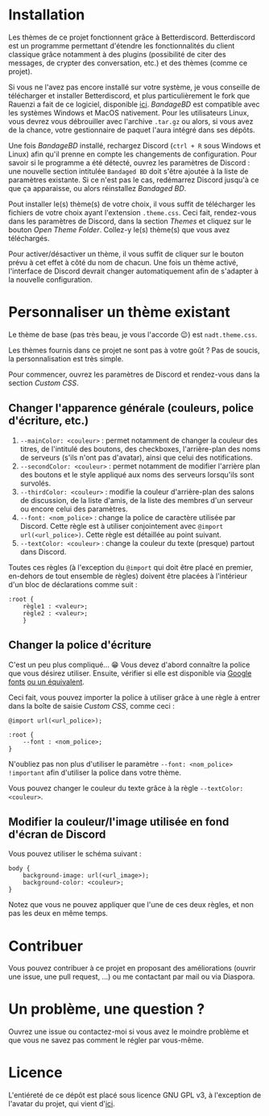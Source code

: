 # Installation

Les thèmes de ce projet fonctionnent grâce à Betterdiscord. Betterdiscord est un programme permettant d'étendre les fonctionnalités du client classique grâce notamment à des plugins (possibilité de citer des messages, de crypter des conversation, etc.) et des thèmes (comme ce projet).

Si vous ne l'avez pas encore installé sur votre système, je vous conseille de télécharger et installer Betterdiscord, et plus particulièrement le fork que Rauenzi a fait de ce logiciel, disponible [ici](https://github.com/rauenzi/BetterDiscordApp/releases). _BandageBD_ est compatible avec les systèmes Windows et MacOS nativement. Pour les utilisateurs Linux, vous devrez vous débrouiller avec l'archive `.tar.gz` ou alors, si vous avez de la chance, votre gestionnaire de paquet l'aura intégré dans ses dépôts.

Une fois _BandageBD_ installé, rechargez Discord (`ctrl + R` sous Windows et Linux) afin qu'il prenne en compte les changements de configuration. Pour savoir si le programme a été détecté, ouvrez les paramètres de Discord : une nouvelle section intitulée `Bandaged BD` doit s'être ajoutée à la liste de paramètres existante. Si ce n'est pas le cas, redémarrez Discord jusqu'à ce que ça apparaisse, ou alors réinstallez _Bandaged BD_.

Pout installer le(s) thème(s) de votre choix, il vous suffit de télécharger les fichiers de votre choix ayant l'extension `.theme.css`. Ceci fait, rendez-vous dans les paramètres de Discord, dans la section _Themes_ et cliquez sur le bouton _Open Theme Folder_. Collez-y le(s) thème(s) que vous avez téléchargés.

Pour activer/désactiver un thème, il vous suffit de cliquer sur le bouton prévu à cet effet à côté du nom de chacun. Une fois un thème activé, l'interface de Discord devrait changer automatiquement afin de s'adapter à la nouvelle configuration.

# Personnaliser un thème existant

Le thème de base (pas très beau, je vous l'accorde 😉) est `nadt.theme.css`.

Les thèmes fournis dans ce projet ne sont pas à votre goût ? Pas de soucis, la personnalisation est très simple.

Pour commencer, ouvrez les paramètres de Discord et rendez-vous dans la section _Custom CSS_.

## Changer l'apparence générale (couleurs, police d'écriture, etc.)

1. `--mainColor: <couleur>` : permet notamment de changer la couleur des titres, de l'intitulé des boutons, des checkboxes, l'arrière-plan des noms de serveurs (s'ils n'ont pas d'avatar), ainsi que celui des notifications.
2. `--secondColor: <couleur>` : permet notamment de modifier l'arrière plan des boutons et le style appliqué aux noms des serveurs lorsqu'ils sont survolés.
3. `--thirdColor: <couleur>` : modifie la couleur d'arrière-plan des salons de discussion, de la liste d'amis, de la liste des membres d'un serveur ou encore celui des paramètres.
4. `--font: <nom_police>` : change la police de caractère utilisée par Discord. Cette règle est à utiliser conjointement avec `@import url(<url_police>)`. Cette règle est détaillée au point suivant.
5. `--textColor: <couleur>` : change la couleur du texte (presque) partout dans Discord.

Toutes ces règles (à l'exception du `@import` qui doit être placé en premier, en-dehors de tout ensemble de règles) doivent être placées à l'intérieur d'un bloc de déclarations comme suit :

    :root {
        règle1 : <valeur>;
        règle2 : <valeur>;
        }

## Changer la police d'écriture

C'est un peu plus compliqué... 😁 Vous devez d'abord connaître la police que vous désirez utiliser. Ensuite, vérifier si elle est disponible via [Google fonts](https://fonts.google.com) [ou un équivalent](https://alternativeto.net/software/google-web-fonts/).

Ceci fait, vous pouvez importer la police à utiliser grâce à une règle à entrer  dans la boîte de saisie _Custom CSS_, comme ceci :

    @import url(<url_police>);

    :root {
        --font : <nom_police>;
    }

N'oubliez pas non plus d'utiliser le paramètre `--font: <nom_police> !important` afin d'utiliser la police dans votre thème.

Vous pouvez changer le couleur du texte grâce à la règle `--textColor: <couleur>`.

## Modifier la couleur/l'image utilisée en fond d'écran de Discord

Vous pouvez utiliser le schéma suivant :

    body {
        background-image: url(<url_image>);
        background-color: <couleur>;
    }
    
Notez que vous ne pouvez appliquer que l'une de ces deux règles, et non pas les deux en même temps.

# Contribuer

Vous pouvez contribuer à ce projet en proposant des améliorations (ouvrir une issue, une pull request, ...) ou me contactant par mail ou via Diaspora.

# Un problème, une question ?

Ouvrez une issue ou contactez-moi si vous avez le moindre problème et que vous ne savez pas comment le régler par vous-même.

# Licence

L'entiéreté de ce dépôt est placé sous licence GNU GPL v3, à l'exception de l'avatar du projet, qui vient d'[ici](https://www.iconfinder.com/icons/1542372/discord_media_social_icon).

